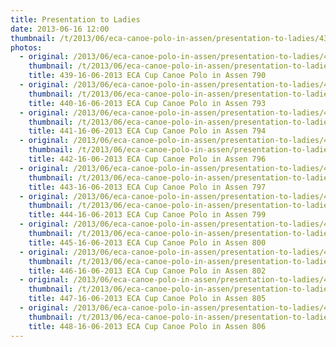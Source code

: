 ```yaml
---
title: Presentation to Ladies
date: 2013-06-16 12:00
thumbnail: /t/2013/06/eca-canoe-polo-in-assen/presentation-to-ladies/439-16-06-2013-eca-cup-canoe-polo-in-assen-790.jpg
photos:
  - original: /2013/06/eca-canoe-polo-in-assen/presentation-to-ladies/439-16-06-2013-eca-cup-canoe-polo-in-assen-790.jpg
    thumbnail: /t/2013/06/eca-canoe-polo-in-assen/presentation-to-ladies/439-16-06-2013-eca-cup-canoe-polo-in-assen-790.jpg
    title: 439-16-06-2013 ECA Cup Canoe Polo in Assen 790
  - original: /2013/06/eca-canoe-polo-in-assen/presentation-to-ladies/440-16-06-2013-eca-cup-canoe-polo-in-assen-793.jpg
    thumbnail: /t/2013/06/eca-canoe-polo-in-assen/presentation-to-ladies/440-16-06-2013-eca-cup-canoe-polo-in-assen-793.jpg
    title: 440-16-06-2013 ECA Cup Canoe Polo in Assen 793
  - original: /2013/06/eca-canoe-polo-in-assen/presentation-to-ladies/441-16-06-2013-eca-cup-canoe-polo-in-assen-794.jpg
    thumbnail: /t/2013/06/eca-canoe-polo-in-assen/presentation-to-ladies/441-16-06-2013-eca-cup-canoe-polo-in-assen-794.jpg
    title: 441-16-06-2013 ECA Cup Canoe Polo in Assen 794
  - original: /2013/06/eca-canoe-polo-in-assen/presentation-to-ladies/442-16-06-2013-eca-cup-canoe-polo-in-assen-796.jpg
    thumbnail: /t/2013/06/eca-canoe-polo-in-assen/presentation-to-ladies/442-16-06-2013-eca-cup-canoe-polo-in-assen-796.jpg
    title: 442-16-06-2013 ECA Cup Canoe Polo in Assen 796
  - original: /2013/06/eca-canoe-polo-in-assen/presentation-to-ladies/443-16-06-2013-eca-cup-canoe-polo-in-assen-797.jpg
    thumbnail: /t/2013/06/eca-canoe-polo-in-assen/presentation-to-ladies/443-16-06-2013-eca-cup-canoe-polo-in-assen-797.jpg
    title: 443-16-06-2013 ECA Cup Canoe Polo in Assen 797
  - original: /2013/06/eca-canoe-polo-in-assen/presentation-to-ladies/444-16-06-2013-eca-cup-canoe-polo-in-assen-799.jpg
    thumbnail: /t/2013/06/eca-canoe-polo-in-assen/presentation-to-ladies/444-16-06-2013-eca-cup-canoe-polo-in-assen-799.jpg
    title: 444-16-06-2013 ECA Cup Canoe Polo in Assen 799
  - original: /2013/06/eca-canoe-polo-in-assen/presentation-to-ladies/445-16-06-2013-eca-cup-canoe-polo-in-assen-800.jpg
    thumbnail: /t/2013/06/eca-canoe-polo-in-assen/presentation-to-ladies/445-16-06-2013-eca-cup-canoe-polo-in-assen-800.jpg
    title: 445-16-06-2013 ECA Cup Canoe Polo in Assen 800
  - original: /2013/06/eca-canoe-polo-in-assen/presentation-to-ladies/446-16-06-2013-eca-cup-canoe-polo-in-assen-802.jpg
    thumbnail: /t/2013/06/eca-canoe-polo-in-assen/presentation-to-ladies/446-16-06-2013-eca-cup-canoe-polo-in-assen-802.jpg
    title: 446-16-06-2013 ECA Cup Canoe Polo in Assen 802
  - original: /2013/06/eca-canoe-polo-in-assen/presentation-to-ladies/447-16-06-2013-eca-cup-canoe-polo-in-assen-805.jpg
    thumbnail: /t/2013/06/eca-canoe-polo-in-assen/presentation-to-ladies/447-16-06-2013-eca-cup-canoe-polo-in-assen-805.jpg
    title: 447-16-06-2013 ECA Cup Canoe Polo in Assen 805
  - original: /2013/06/eca-canoe-polo-in-assen/presentation-to-ladies/448-16-06-2013-eca-cup-canoe-polo-in-assen-806.jpg
    thumbnail: /t/2013/06/eca-canoe-polo-in-assen/presentation-to-ladies/448-16-06-2013-eca-cup-canoe-polo-in-assen-806.jpg
    title: 448-16-06-2013 ECA Cup Canoe Polo in Assen 806
---
```

